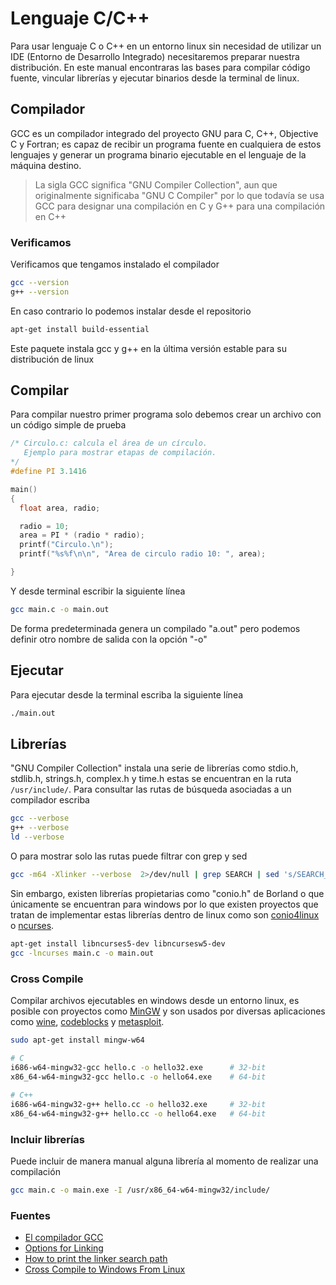 # Lenguaje C/C++

Para usar lenguaje C o C++ en un entorno linux sin necesidad de utilizar un IDE (Entorno de Desarrollo Integrado) necesitaremos preparar nuestra distribución. En este manual encontraras las bases para compilar código fuente, vincular librerías y ejecutar binarios desde la terminal de linux.

## Compilador 

GCC es un compilador integrado del proyecto GNU para C, C++, Objective C y Fortran; es capaz de recibir un programa fuente en cualquiera de estos lenguajes y generar un programa binario ejecutable en el lenguaje de la máquina destino.

> La sigla GCC significa "GNU Compiler Collection", aun que originalmente significaba "GNU C Compiler" por lo que todavía se usa GCC para designar una compilación en C y G++ para una compilación en C++

### Verificamos

Verificamos que tengamos instalado el compilador

```sh
gcc --version
g++ --version
```

En caso contrario lo podemos instalar desde el repositorio

```sh
apt-get install build-essential
```

Este paquete instala gcc y g++ en la última versión estable para su distribución de linux

## Compilar

Para compilar nuestro primer programa solo debemos crear un archivo con un código simple de prueba

```c
/* Circulo.c: calcula el área de un círculo.
   Ejemplo para mostrar etapas de compilación.
*/
#define PI 3.1416

main()
{
  float area, radio;

  radio = 10;
  area = PI * (radio * radio);
  printf("Circulo.\n");
  printf("%s%f\n\n", "Area de circulo radio 10: ", area);

}
```

Y desde terminal escribir la siguiente línea

```sh
gcc main.c -o main.out
```

De forma predeterminada genera un compilado "a.out" pero podemos definir otro nombre de salida con la opción "-o"

## Ejecutar

Para ejecutar desde la terminal escriba la siguiente línea

```sh
./main.out
```

## Librerías

"GNU Compiler Collection" instala una serie de librerías como stdio.h, stdlib.h, strings.h, complex.h y time.h estas se encuentran en la ruta `/usr/include/`. Para consultar las rutas de búsqueda asociadas a un compilador escriba

```sh
gcc --verbose
g++ --verbose
ld --verbose
```

O para mostrar solo las rutas puede filtrar con grep y sed

```sh
gcc -m64 -Xlinker --verbose  2>/dev/null | grep SEARCH | sed 's/SEARCH_DIR("=\?\([^"]\+\)"); */\1\n/g'  | grep -vE '^$'
```

Sin embargo, existen librerías propietarias como "conio.h" de Borland o que únicamente se encuentran para windows por lo que existen proyectos que tratan de implementar estas librerías dentro de linux como son [conio4linux](https://sourceforge.net/projects/conio4linux/) o [ncurses](https://www.gnu.org/software/ncurses/).

```sh
apt-get install libncurses5-dev libncursesw5-dev
gcc -lncurses main.c -o main.out
```

### Cross Compile

Compilar archivos ejecutables en windows desde un entorno linux, es posible con proyectos como [MinGW](https://sourceforge.net/p/mingw/mingw-org-wsl/ci/b4fe285fd979fae8364d3c70056584aaacd95e8b/tree/mingwrt/include/conio.h) y son usados por diversas aplicaciones como [wine](https://github.com/wine-mirror/wine/blob/master/include/msvcrt/conio.h), [codeblocks](www.codeblocks.org/downloads) y [metasploit](https://www.metasploit.com/download).

```sh
sudo apt-get install mingw-w64

# C
i686-w64-mingw32-gcc hello.c -o hello32.exe      # 32-bit
x86_64-w64-mingw32-gcc hello.c -o hello64.exe    # 64-bit
 
# C++
i686-w64-mingw32-g++ hello.cc -o hello32.exe     # 32-bit
x86_64-w64-mingw32-g++ hello.cc -o hello64.exe   # 64-bit
```

### Incluir librerías
Puede incluir de manera manual alguna librería al momento de realizar una compilación

```sh
gcc main.c -o main.exe -I /usr/x86_64-w64-mingw32/include/
```

### Fuentes

* [El compilador GCC](https://iie.fing.edu.uy/~vagonbar/gcc-make/gcc.htm)
* [Options for Linking](https://gcc.gnu.org/onlinedocs/gcc/Link-Options.html#Link-Options)
* [How to print the linker search path](https://stackoverflow.com/questions/9922949/how-to-print-the-ldlinker-search-path)
* [Cross Compile to Windows From Linux](https://arrayfire.com/cross-compile-to-windows-from-linux/)
